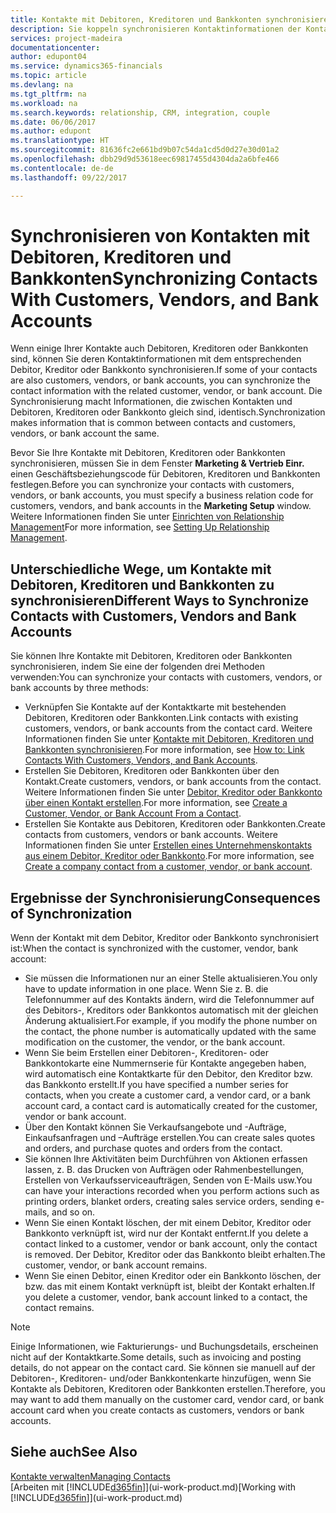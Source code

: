 ```yaml
---
title: Kontakte mit Debitoren, Kreditoren und Bankkonten synchronisieren| Microsoft Docs
description: Sie koppeln synchronisieren Kontaktinformationen der Kontakte, die auch Debitoren, Kreditoren oder Bankkonten sind, so aktualisieren Sie nur Informationen in einem Bereich.
services: project-madeira
documentationcenter: 
author: edupont04
ms.service: dynamics365-financials
ms.topic: article
ms.devlang: na
ms.tgt_pltfrm: na
ms.workload: na
ms.search.keywords: relationship, CRM, integration, couple
ms.date: 06/06/2017
ms.author: edupont
ms.translationtype: HT
ms.sourcegitcommit: 81636fc2e661bd9b07c54da1cd5d0d27e30d01a2
ms.openlocfilehash: dbb29d9d53618eec69817455d4304da2a6bfe466
ms.contentlocale: de-de
ms.lasthandoff: 09/22/2017

---
```

# <a name="synchronizing-contacts-with-customers-vendors-and-bank-accounts"></a><span data-ttu-id="78a22-103">Synchronisieren von Kontakten mit Debitoren, Kreditoren und Bankkonten</span><span class="sxs-lookup"><span data-stu-id="78a22-103">Synchronizing Contacts With Customers, Vendors, and Bank Accounts</span></span>
<span data-ttu-id="78a22-104">Wenn einige Ihrer Kontakte auch Debitoren, Kreditoren oder Bankkonten sind, können Sie deren Kontaktinformationen mit dem entsprechenden Debitor, Kreditor oder Bankkonto synchronisieren.</span><span class="sxs-lookup"><span data-stu-id="78a22-104">If some of your contacts are also customers, vendors, or bank accounts, you can synchronize the contact information with the related customer, vendor, or bank account.</span></span> <span data-ttu-id="78a22-105">Die Synchronisierung macht Informationen, die zwischen Kontakten und Debitoren, Kreditoren oder Bankkonto gleich sind, identisch.</span><span class="sxs-lookup"><span data-stu-id="78a22-105">Synchronization makes information that is common between contacts and customers, vendors, or bank account the same.</span></span>  

<span data-ttu-id="78a22-106">Bevor Sie Ihre Kontakte mit Debitoren, Kreditoren oder Bankkonten synchronisieren, müssen Sie in dem Fenster **Marketing & Vertrieb Einr.** einen Geschäftsbeziehungscode für Debitoren, Kreditoren und Bankkonten festlegen.</span><span class="sxs-lookup"><span data-stu-id="78a22-106">Before you can synchronize your contacts with customers, vendors, or bank accounts, you must specify a business relation code for customers, vendors, and bank accounts in the **Marketing Setup** window.</span></span> <span data-ttu-id="78a22-107">Weitere Informationen finden Sie unter [Einrichten von Relationship Management](marketing-setup-marketing.md)</span><span class="sxs-lookup"><span data-stu-id="78a22-107">For more information, see [Setting Up Relationship Management](marketing-setup-marketing.md).</span></span>

## <a name="different-ways-to-synchronize-contacts-with-customers-vendors-and-bank-accounts"></a><span data-ttu-id="78a22-108">Unterschiedliche Wege, um Kontakte mit Debitoren, Kreditoren und Bankkonten zu synchronisieren</span><span class="sxs-lookup"><span data-stu-id="78a22-108">Different Ways to Synchronize Contacts with Customers, Vendors and Bank Accounts</span></span>
<span data-ttu-id="78a22-109">Sie können Ihre Kontakte mit Debitoren, Kreditoren oder Bankkonten synchronisieren, indem Sie eine der folgenden drei Methoden verwenden:</span><span class="sxs-lookup"><span data-stu-id="78a22-109">You can synchronize your contacts with customers, vendors, or bank accounts by three methods:</span></span>

* <span data-ttu-id="78a22-110">Verknüpfen Sie Kontakte auf der Kontaktkarte mit bestehenden Debitoren, Kreditoren oder Bankkonten.</span><span class="sxs-lookup"><span data-stu-id="78a22-110">Link contacts with existing customers, vendors, or bank accounts from the contact card.</span></span> <span data-ttu-id="78a22-111">Weitere Informationen finden Sie unter [Kontakte mit Debitoren, Kreditoren und Bankkonten synchronisieren](marketing-how-link-contact.md).</span><span class="sxs-lookup"><span data-stu-id="78a22-111">For more information, see [How to: Link Contacts With Customers, Vendors, and Bank Accounts](marketing-how-link-contact.md).</span></span>
* <span data-ttu-id="78a22-112">Erstellen Sie Debitoren, Kreditoren oder Bankkonten über den Kontakt.</span><span class="sxs-lookup"><span data-stu-id="78a22-112">Create customers, vendors, or bank accounts from the contact.</span></span> <span data-ttu-id="78a22-113">Weitere Informationen finden Sie unter [Debitor, Kreditor oder Bankkonto über einen Kontakt erstellen](marketing-how-create-contacts-new-customers-vendors-bank-accounts.md).</span><span class="sxs-lookup"><span data-stu-id="78a22-113">For more information, see [Create a Customer, Vendor, or Bank Account From a Contact](marketing-how-create-contacts-new-customers-vendors-bank-accounts.md).</span></span>
* <span data-ttu-id="78a22-114">Erstellen Sie Kontakte aus Debitoren, Kreditoren oder Bankkonten.</span><span class="sxs-lookup"><span data-stu-id="78a22-114">Create contacts from customers, vendors or bank accounts.</span></span> <span data-ttu-id="78a22-115">Weitere Informationen finden Sie unter [Erstellen eines Unternehmenskontakts aus einem Debitor, Kreditor oder Bankkonto](marketing-how-create-contact-companies.md).</span><span class="sxs-lookup"><span data-stu-id="78a22-115">For more information, see [Create a company contact from a customer, vendor, or bank account](marketing-how-create-contact-companies.md).</span></span>

## <a name="consequences-of-synchronization"></a><span data-ttu-id="78a22-116">Ergebnisse der Synchronisierung</span><span class="sxs-lookup"><span data-stu-id="78a22-116">Consequences of Synchronization</span></span>
<span data-ttu-id="78a22-117">Wenn der Kontakt mit dem Debitor, Kreditor oder Bankkonto synchronisiert ist:</span><span class="sxs-lookup"><span data-stu-id="78a22-117">When the contact is synchronized with the customer, vendor, bank account:</span></span>

* <span data-ttu-id="78a22-118">Sie müssen die Informationen nur an einer Stelle aktualisieren.</span><span class="sxs-lookup"><span data-stu-id="78a22-118">You only have to update information in one place.</span></span> <span data-ttu-id="78a22-119">Wenn Sie z. B. die Telefonnummer auf des Kontakts ändern, wird die Telefonnummer auf des Debitors-, Kreditors oder Bankkontos automatisch mit der gleichen Änderung aktualisiert.</span><span class="sxs-lookup"><span data-stu-id="78a22-119">For example, if you modify the phone number on the contact, the phone number is automatically updated with the same modification on the customer, the vendor, or the bank account.</span></span>
* <span data-ttu-id="78a22-120">Wenn Sie beim Erstellen einer Debitoren-, Kreditoren- oder Bankkontokarte eine Nummernserie für Kontakte angegeben haben, wird automatisch eine Kontaktkarte für den Debitor, den Kreditor bzw. das Bankkonto erstellt.</span><span class="sxs-lookup"><span data-stu-id="78a22-120">If you have specified a number series for contacts, when you create a customer card, a vendor card, or a bank account card, a contact card is automatically created for the customer, vendor or bank account.</span></span>
* <span data-ttu-id="78a22-121">Über den Kontakt können Sie Verkaufsangebote und -Aufträge, Einkaufsanfragen und –Aufträge erstellen.</span><span class="sxs-lookup"><span data-stu-id="78a22-121">You can create sales quotes and orders, and purchase quotes and orders from the contact.</span></span>
* <span data-ttu-id="78a22-122">Sie können Ihre Aktivitäten beim Durchführen von Aktionen erfassen lassen, z. B. das Drucken von Aufträgen oder Rahmenbestellungen, Erstellen von Verkaufsserviceaufträgen, Senden von E-Mails usw.</span><span class="sxs-lookup"><span data-stu-id="78a22-122">You can have your interactions recorded when you perform actions such as printing orders, blanket orders, creating sales service orders, sending e-mails, and so on.</span></span>
* <span data-ttu-id="78a22-123">Wenn Sie einen Kontakt löschen, der mit einem Debitor, Kreditor oder Bankkonto verknüpft ist, wird nur der Kontakt entfernt.</span><span class="sxs-lookup"><span data-stu-id="78a22-123">If you delete a contact linked to a customer, vendor or bank account, only the contact is removed.</span></span> <span data-ttu-id="78a22-124">Der Debitor, Kreditor oder das Bankkonto bleibt erhalten.</span><span class="sxs-lookup"><span data-stu-id="78a22-124">The customer, vendor, or bank account remains.</span></span>
* <span data-ttu-id="78a22-125">Wenn Sie einen Debitor, einen Kreditor oder ein Bankkonto löschen, der bzw. das mit einem Kontakt verknüpft ist, bleibt der Kontakt erhalten.</span><span class="sxs-lookup"><span data-stu-id="78a22-125">If you delete a customer, vendor, bank account linked to a contact, the contact remains.</span></span>

> [!NOTE]  
>   <span data-ttu-id="78a22-126">Einige Informationen, wie Fakturierungs- und Buchungsdetails, erscheinen nicht auf der Kontaktkarte.</span><span class="sxs-lookup"><span data-stu-id="78a22-126">Some details, such as invoicing and posting details, do not appear on the contact card.</span></span> <span data-ttu-id="78a22-127">Sie können sie manuell auf der Debitoren-, Kreditoren- und/oder Bankkontenkarte hinzufügen, wenn Sie Kontakte als Debitoren, Kreditoren oder Bankkonten erstellen.</span><span class="sxs-lookup"><span data-stu-id="78a22-127">Therefore, you may want to add them manually on the customer card, vendor card, or bank account card when you create contacts as customers, vendors or bank accounts.</span></span>

## <a name="see-also"></a><span data-ttu-id="78a22-128">Siehe auch</span><span class="sxs-lookup"><span data-stu-id="78a22-128">See Also</span></span>
[<span data-ttu-id="78a22-129">Kontakte verwalten</span><span class="sxs-lookup"><span data-stu-id="78a22-129">Managing Contacts</span></span>](marketing-contacts.md)  
<span data-ttu-id="78a22-130">[Arbeiten mit [!INCLUDE[d365fin](includes/d365fin_md.md)]](ui-work-product.md)</span><span class="sxs-lookup"><span data-stu-id="78a22-130">[Working with [!INCLUDE[d365fin](includes/d365fin_md.md)]](ui-work-product.md)</span></span>

